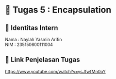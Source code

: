 # 📁 Tugas 5 : Encapsulation

## 👤 Identitas Intern
Nama : Naylah Yasmin Arifin             
NIM  : 235150600111004

## 🔗 Link Penjelasan Tugas
https://www.youtube.com/watch?v=ysJfwfMn0oY
